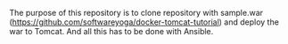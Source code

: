 The purpose of this repository is to clone repository with sample.war (https://github.com/softwareyoga/docker-tomcat-tutorial) and deploy the war to Tomcat. And all this has to be done with Ansible.